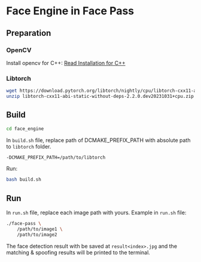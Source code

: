 # Face Engine in Face Pass
## Preparation
### OpenCV
Install opencv for C++: [Read Installation for C++](https://docs.opencv.org/4.x/d7/d9f/tutorial_linux_install.html) 

### Libtorch
```bash
wget https://download.pytorch.org/libtorch/nightly/cpu/libtorch-cxx11-abi-static-without-deps-2.2.0.dev20231031+cpu.zip
unzip libtorch-cxx11-abi-static-without-deps-2.2.0.dev20231031+cpu.zip
```

## Build
```bash
cd face_engine
```

In `build.sh` file, replace path of DCMAKE_PREFIX_PATH with absolute path to `libtorch` folder. 
```bash
-DCMAKE_PREFIX_PATH=/path/to/libtorch
```

Run:
```bash
bash build.sh
```

## Run
In `run.sh` file, replace each image path with yours. Example in `run.sh` file:
```bash
./face-pass \
    /path/to/image1 \
    /path/to/image2
```

The face detection result with be saved at `result<index>.jpg` and the matching & spoofing results will be printed to the terminal.